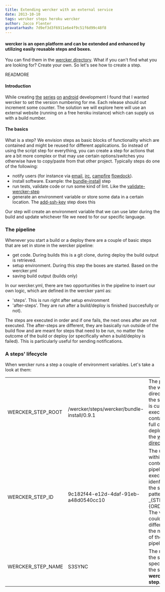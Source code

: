 ```yaml
---
title: Extending wercker with an external service
date: 2013-10-10
tags: wercker steps heroku wercker
author: Jacco Flenter
gravatarhash: 7d9ef3d3f6911e6e4f9c51f6d99c48f8
---
```



<h4 class="subheader">
    wercker is an open platform and can be extended and enhanced by utilizing
    easily reusable steps and boxes.
</h4>

You can find them in the <a href="https://app.wercker.com/#explore">wercker directory</a>.
What if you can't find what you are looking for? Create your own. So let's see how to create a step.

READMORE

#### Introduction

While creating [the](/2013/09/19/Gettingstarted-with-android-part-1.html)
[series](/2013/09/24/Gettingstarted-with-android-part-2.html)
[on](/2013/09/27/Gettingstarted-with-android-part-3.html)
[android](/2013/10/04/Getting-started-with-android-part-4.html) development I
found that I wanted wercker to set the version numbering for me. Each release
should out increment some counter. The solution we will explore here will use
an external website (running on a free heroku instance) which can supply us
with a build number.

#### The basics

What is a step? We envision steps as basic blocks of functionality which are
contained and might be reused for different applications. So instead of using
the script step for everything, you can create a step for actions that are
a bit more complex or that may use certain options/switches you otherwise have
to copy/paste from that other project. Typically steps do one of the following:

* notify users (for instance via
[email](https://app.wercker.com/#applications/520c938f8a20a2624501003e/tab/details),
[irc](https://app.wercker.com/#applications/5235dd91dfe78bb24c001b1f/tab/details),
[campfire](https://app.wercker.com/#applications/51f2a3e8df5a46247c000e0d/tab/details)
[flowdock](https://app.wercker.com/#applications/5232a884341102d86800611b/tab/details)).
* install software. Example:
the [bundle-install](https://app.wercker.com/#applications/51c829d13179be44780020be/tab/details)
step
* run tests, validate code or run some kind of lint. Like the
[validate-wercker-step](https://app.wercker.com/#applications/51cd593c7578aa5b5300026b/tab/details)
* generate an environment variable or store some data in a certain location.
The [add-ssh-key](https://app.wercker.com/#applications/523afff01aa016c8590015b1/tab/details) step
does this

Our step will create an environment variable that we can use later during the
build and update whichever file we need to for our specific language.

### The pipeline

Whenever you start a build or a deploy there are a couple of basic steps that
are set in stone in the wercker pipeline:

* get code. During builds this is a git clone, during deploy the build output
is retrieved.
* setup environment. During this step the boxes are started. Based on the
wercker.yml
* saving build output (builds only)

In our wercker.yml, there are two opportunities in the pipeline to insert our
own logic, which are defined in the wercker yaml as:
* 'steps'. This is run right after setup environment
* 'after-steps'. They are run after a build/deploy is finished (succesfully or
not).

The steps are executed in order and if one fails, the next ones after are not
executed. The after-steps are different, they are basically run outside of the
build flow and are meant for steps that need to be run, no matter the outcome
of the build or deploy (or specifically when a build/deploy is failed).
This is particularly useful for sending notifications.

### A steps' lifecycle

When wercker runs a step a couple of environment variables. Let's take a look
at them:

<table border="0">
<tr>
    <td>WERCKER_STEP_ROOT</td>
    <td>/wercker/steps/wercker/bundle-install/0.9.1</td>
    <td>The path to the working directory of the step that is currently executed. It contains the full content as deployed to the <a href="http://app.wercker.com/#explore">wercker directory</a>
</tr>
<tr>
    <td>WERCKER_STEP_ID</td>
    <td>9c182f44-e12d-4daf-91eb-a48d0540cc10</td>
    <td>The unique - within the context of the pipeline execution - idenfier for the step. The pattern is _{STEPNAME}{ORDINAL}. The value could be different on the next run of the pipeline
</tr>
<tr>
    <td>WERCKER_STEP_NAME</td>
    <td>S3SYNC</td>
    <td>The name of the step as specified by the step in <strong>wercker-step.yml</strong>
</tr>
</table>
